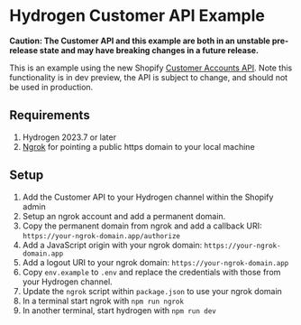 # Hydrogen Customer API Example

**Caution: The Customer API and this example are both in an unstable pre-release state and may have breaking changes in a future release.**

This is an example using the new Shopify [Customer Accounts API](https://shopify.dev/docs/api/customer). Note this functionality is in dev preview, the API is subject to change, and should not be used in production.

## Requirements

1. Hydrogen 2023.7 or later
2. [Ngrok](https://ngrok.com/) for pointing a public https domain to your local machine

## Setup

1. Add the Customer API to your Hydrogen channel within the Shopify admin
1. Setup an ngrok account and add a permanent domain.
1. Copy the permanent domain from ngrok and add a callback URI: `https://your-ngrok-domain.app/authorize`
1. Add a JavaScript origin with your ngrok domain: `https://your-ngrok-domain.app`
1. Add a logout URI to your ngrok domain: `https://your-ngrok-domain.app`
1. Copy `env.example` to `.env` and replace the credentials with those from your Hydrogen channel.
1. Update the `ngrok` script within `package.json` to use your ngrok domain
1. In a terminal start ngrok with `npm run ngrok`
1. In another terminal, start hydrogen with `npm run dev`

